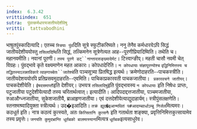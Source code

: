 ```yaml
---
index:  6.3.42
vrittiindex:  651
sutra:  पुंवत्कर्मधारयजातीयदेशीवेषु
vritti:  tattvabodhini 
---
```


भाषुतपुंस्कादित्यादि। एतच्च `स्त्रियाः पुंव`दिति सूत्रे स्फुटीकरिष्यते। ननु तेनैव कर्मधारयेऽपि सिद्धं जातीयदेशीययोस्तु `तसिलादिष्वि`ति सिद्धं, तत्किमनेन सूत्रेणेत्यत आह--पूरणीप्रियादिष्विति। तथेति च। महानवमीति। नवानां पूरणी। `तस्य पूरणे डट्``नान्तादसङ्ख्यादेर्मट`। टित्त्वान्ङीप्। महती चासौ नवमी चेत् विग्रहः। पुंवद्भावे कृते वक्ष्यमाणेन महत आकारः। कोपधादेरिति। `न कोपधायाः` `संज्ञापूरण्योश्च` `वृद्धिनिमित्तस्य च तद्धितस्याऽरक्तविकारे` `त्वाह्गाच्चेतः``जातेश्चे`ति पञ्चसूत्र्या प्रितषिद्ध इत्यर्थः। क्रमेणोदाहरति--पाचकस्त्रीति। जातीयदेशययोरपि प्रतिप्रसवमुदाहरति--एवमिति। पाचिकाप्रकारवती पाचकजातीया। ` प्रकारवचने जातीयर्`। पाचकदेशीयेति। `ईषदसमाप्तौ`इति देशीयर्। उभयत्र `तसिलादिषु`इति पुंवद्भावस्य `न कोपधायाः` इति निषेधः प्राप्तः, पटुजातीया पटुदेशीयेत्यादौ तस्य चरितार्थत्वात्। इत्यादीति। आदिपदाद्दत्तजातीया, पञ्चमजातीया, रुआऔग्ध्नजातीया, सुकेशजातीयै, ब्राआहृणजातीया। एवं दत्तदेशीयेत्याद्युदाहार्यम्। स्त्रीपुंसलक्षणेति। स्तनश्मश्र्वादियुक्ता स्त्रीत्यर्थः। उद�इआदिति। `तक्रं ह्युद�इआन्मथितं प#आदाम्ब्वार्धाऽम्बु निर्जल`मित्यमरः। कठधूर्त इति। नात्र कठत्वं कुत्स्यते, अतः `कित्सितानि कुत्सनैः` इति गतार्थता शङ्क्या, प्रवृत्तिनिमित्तकुत्सायामेव तस्य प्रवृत्तेः। `जनयति कुमुदभ्रान्ति धूर्तबको बालमत्स्याना`मित्यत्र `धूर्तबक`इत्यसाधुरेव।

